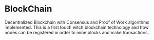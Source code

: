 # BlockChain
Decentralized Blockchain with Consensus and Proof of Work algorithms implemented. This is a first touch witch blockchain technology and how nodes can be registered in order to mine blocks and make transactions.
